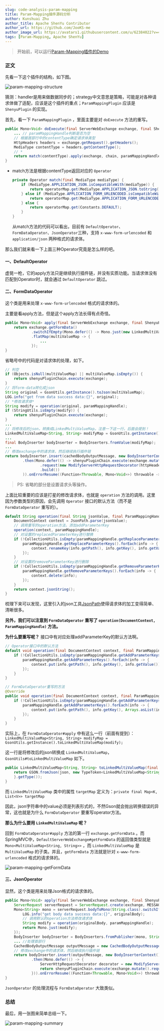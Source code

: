 ```yaml
---
slug: code-analysis-param-mapping
title: Param-Mapping插件源码分析
author: Kunshuai Zhu
author_title: Apache ShenYu Contributor
author_url: https://github.com/JooKS-me
author_image_url: https://avatars1.githubusercontent.com/u/62384022?v=4
tags: [Param-Mapping, Apache ShenYu]
---
```


> 开始前，可以运行[Param-Mapping插件的Demo](demo-collection#param-mapping插件)

### 正文

先看一下这个插件的结构，如下图。

![param-mapping-structure](/img/activities/code-analysis-param-mapping-plugin/param-mapping-structure.png)

猜测：handler是用来做数据同步的；strategy中文意思是策略，可能是对各种请求体做了适配，应该是这个插件的重点；`ParamMappingPlugin` 应该是 `ShenyuPlugin` 的实现。

首先，看一下 `ParamMappingPlugin` ，里面主要是对 `doExecute` 方法的重写。

```java
public Mono<Void> doExecute(final ServerWebExchange exchange, final ShenyuPluginChain chain, final SelectorData selector, final RuleData rule) {
    ... // paramMappingHandle判断是否为空
    // 根据首部行中的contentType确定请求体类型
    HttpHeaders headers = exchange.getRequest().getHeaders();
    MediaType contentType = headers.getContentType();
  	// *
    return match(contentType).apply(exchange, chain, paramMappingHandle);
}
```

- match方法是根据contentType返回对应的 `Operator`

  ```java
  private Operator match(final MediaType mediaType) {
      if (MediaType.APPLICATION_JSON.isCompatibleWith(mediaType)) {
          return operatorMap.get(MediaType.APPLICATION_JSON.toString());
      } else if (MediaType.APPLICATION_FORM_URLENCODED.isCompatibleWith(mediaType)) {
          return operatorMap.get(MediaType.APPLICATION_FORM_URLENCODED.toString());
      } else {
          return operatorMap.get(Constants.DEFAULT);
      }
  }
  ```

  从match方法的代码可以看出，目前有 `DefaultOperator`、`FormDataOperator`、`JsonOperator`三种，支持 `x-www-form-urlencoded` 和 `application/json` 两种格式的请求体。

那么我们就来看一下上面三种Operator究竟是怎么样的吧。

#### 一、DefaultOperator

虚晃一枪，它的apply方法只是继续执行插件链，并没有实质功能。当请求体没有匹配到Operator时，就会通过 `DefaultOperator` 跳过。

#### 二、FormDataOperator

这个类是用来处理 `x-www-form-urlencoded` 格式的请求体的。

主要是看apply方法，但是这个apply方法长得有点奇怪。

```java
public Mono<Void> apply(final ServerWebExchange exchange, final ShenyuPluginChain shenyuPluginChain, final ParamMappingHandle paramMappingHandle) {
    return exchange.getFormData()
            .switchIfEmpty(Mono.defer(() -> Mono.just(new LinkedMultiValueMap<>())))
            .flatMap(multiValueMap -> {
                ...
            });
}
```

省略号中的代码是对请求体的处理，如下。

```java
// 判空
if (Objects.isNull(multiValueMap) || multiValueMap.isEmpty()) {
    return shenyuPluginChain.execute(exchange);
}
// 将form-data转化成json
String original = GsonUtils.getInstance().toJson(multiValueMap);
LOG.info("get from data success data:{}", original);
// *修改请求体*
String modify = operation(original, paramMappingHandle);
if (StringUtils.isEmpty(modify)) {
    return shenyuPluginChain.execute(exchange);
}
...
// 将修改后的json，转换成LinkedMultiValueMap。注意一下这一行，后面会提到！
LinkedMultiValueMap<String, String> modifyMap = GsonUtils.getInstance().toLinkedMultiValueMap(modify);
...
final BodyInserter bodyInserter = BodyInserters.fromValue(modifyMap);
...
// 修改exchange中的请求体，然后继续执行插件链
return bodyInserter.insert(cachedBodyOutputMessage, new BodyInserterContext())
        .then(Mono.defer(() -> shenyuPluginChain.execute(exchange.mutate()
                .request(new ModifyServerHttpRequestDecorator(httpHeaders, exchange.getRequest(), cachedBodyOutputMessage))
                .build())
        )).onErrorResume((Function<Throwable, Mono<Void>>) throwable -> release(cachedBodyOutputMessage, throwable));
```

> PS: 省略的部分是设置请求头等操作。

上面比较重要的应该是打星的修改请求体，也就是 `operation` 方法的调用。这里因为参数类型的原因，会先调用 `Operator` 接口的默认方法（而不是 `FormDataOperator` 重写的）。

```java
default String operation(final String jsonValue, final ParamMappingHandle paramMappingHandle) {
    DocumentContext context = JsonPath.parse(jsonValue);
    // 调用重写的operation方法，添加addParameterKey
    operation(context, paramMappingHandle);
    // 对设置的replacedParameterKey进行替换
    if (!CollectionUtils.isEmpty(paramMappingHandle.getReplaceParameterKeys())) {
        paramMappingHandle.getReplaceParameterKeys().forEach(info -> {
            context.renameKey(info.getPath(), info.getKey(), info.getValue());
        });
    }
    // 对设置的removeParameterKey进行删除
    if (!CollectionUtils.isEmpty(paramMappingHandle.getRemoveParameterKeys())) {
        paramMappingHandle.getRemoveParameterKeys().forEach(info -> {
            context.delete(info);
        });
    }
    return context.jsonString();
}
```

梳理下来可以发现，这里引入的json工具[JsonPath](https://github.com/json-path/JsonPath)使得请求体的加工变得简单、清晰很多。

**另外，我们可以注意到 `FormDataOperator` 重写了 `operation(DocumentContext, ParamMappingHandle)` 方法。**

**为什么要重写呢？** 接口中有对应处理addParameterKey的默认方法啊。

```java
// Operator接口中的默认方法
default void operation(final DocumentContext context, final ParamMappingHandle paramMappingHandle) {
    if (!CollectionUtils.isEmpty(paramMappingHandle.getAddParameterKeys())) {
        paramMappingHandle.getAddParameterKeys().forEach(info -> {
            context.put(info.getPath(), info.getKey(), info.getValue()); //不同之处
        });
    }
}

// FormDataOperator重写的方法
@Override
public void operation(final DocumentContext context, final ParamMappingHandle paramMappingHandle) {
    if (!CollectionUtils.isEmpty(paramMappingHandle.getAddParameterKeys())) {
        paramMappingHandle.getAddParameterKeys().forEach(info -> {
            context.put(info.getPath(), info.getKey(), Arrays.asList(info.getValue()));
        });
    }
}
```

实际上，在 `FormDataOperator#apply` 中有这么一行（前面有提到）：`LinkedMultiValueMap<String, String> modifyMap = GsonUtils.getInstance().toLinkedMultiValueMap(modify);`

这一行是将修改后的json转换成 `LinkedMultiValueMap`，`GsonUtils#toLinkedMultiValueMap` 如下。

```java
public LinkedMultiValueMap<String, String> toLinkedMultiValueMap(final String json) {
    return GSON.fromJson(json, new TypeToken<LinkedMultiValueMap<String, String>>() {
    }.getType());
}
```

而 `LinkedMultiValueMap` 类中的属性 `targetMap` 定义为：`private final Map<K, List<V>> targetMap`

因此，json字符串中的value必须是列表形式的，不然Gson就会抛出转换错误的异常，这也就是为什么 `FormDataOperator` 要重写operator方法。

**那么为什么要用 `LinkedMultiValueMap` 呢？**

回到 `FormDataOperator#apply` 方法的第一行 `exchange.getFormData` 。而SpringMVC中，`DefaultServerWebExchange#getFormData` 的返回值类型就是 `Mono<MultiValueMap<String, String>>` ，而 `LinkedMultiValueMap` 是 `MultiValueMap` 的子类。并且，`getFormData` 方法就是针对 `x-www-form-urlencoded` 格式的请求体的。

![param-mapping-getFormData](/img/activities/code-analysis-param-mapping-plugin/param-mapping-getFormData.png)

#### 三、JsonOperator

显然，这个类是用来处理Json格式的请求体的。

```java
public Mono<Void> apply(final ServerWebExchange exchange, final ShenyuPluginChain shenyuPluginChain, final ParamMappingHandle paramMappingHandle) {
    ServerRequest serverRequest = ServerRequest.create(exchange, MESSAGE_READERS);
    Mono<String> mono = serverRequest.bodyToMono(String.class).switchIfEmpty(Mono.defer(() -> Mono.just(""))).flatMap(originalBody -> {
        LOG.info("get body data success data:{}", originalBody);
        // 调用默认的operation方法修改请求体
        String modify = operation(originalBody, paramMappingHandle);
        return Mono.just(modify);
    });
    BodyInserter bodyInserter = BodyInserters.fromPublisher(mono, String.class);
    ... //处理首部行
    CachedBodyOutputMessage outputMessage = new CachedBodyOutputMessage(exchange, headers);
    // 修改exchange中的请求体，然后继续执行插件链
    return bodyInserter.insert(outputMessage, new BodyInserterContext())
            .then(Mono.defer(() -> {
                ServerHttpRequestDecorator decorator = new ModifyServerHttpRequestDecorator(headers, exchange.getRequest(), outputMessage);
                return shenyuPluginChain.execute(exchange.mutate().request(decorator).build());
            })).onErrorResume((Function<Throwable, Mono<Void>>) throwable -> release(outputMessage, throwable));
}
```

`JsonOperator` 的处理流程与 `FormDataOperator` 大致类似。

### 总结

最后，用一张图来简单总结一下。

![param-mapping-summary](/img/activities/code-analysis-param-mapping-plugin/param-mapping-summary.jpeg)
